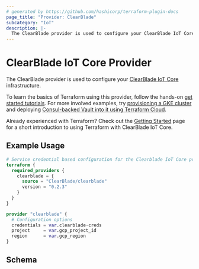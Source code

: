 ```yaml
---
# generated by https://github.com/hashicorp/terraform-plugin-docs
page_title: "Provider: ClearBlade"
subcategory: "IoT"
description: |-
  The ClearBlade provider is used to configure your ClearBlade IoT Core infrastructure
---
```


# ClearBlade IoT Core Provider

The ClearBlade provider is used to configure your [ClearBlade IoT Core](https://iot.clearblade.com/iot-core/) infrastructure.

To learn the basics of Terraform using this provider, follow the hands-on
[get started tutorials](https://developer.hashicorp.com/terraform/tutorials/gcp-get-started/infrastructure-as-code).
For more involved examples, try [provisioning a GKE cluster](https://learn.hashicorp.com/tutorials/terraform/gke)
and deploying [Consul-backed Vault into it using Terraform Cloud](https://learn.hashicorp.com/tutorials/terraform/kubernetes-consul-vault-pipeline).

Already experienced with Terraform? Check out the [Getting Started](/docs/guides/getting_started.md)
page for a short introduction to using Terraform with ClearBlade IoT Core.

## Example Usage

```terraform
# Service credential based configuration for the Clearblade IoT Core provider
terraform {
  required_providers {
    clearblade = {
      source = "ClearBlade/clearblade"
      version = "0.2.3"
    }
  }
}

provider "clearblade" {
  # Configuration options
  credentials = var.clearblade-creds
  project     = var.gcp_project_id
  region      = var.gcp_region
}
```

<!-- schema generated by tfplugindocs -->

## Schema
